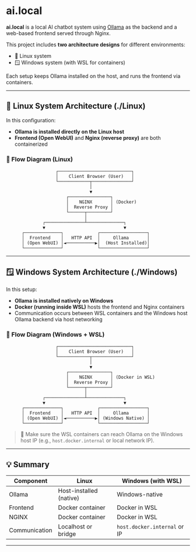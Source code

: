 # ai.local

**ai.local** is a local AI chatbot system using [Ollama](https://ollama.com/) as the backend and a web-based frontend served through Nginx.

This project includes **two architecture designs** for different environments:

- 🐧 Linux system
- 🪟 Windows system (with WSL for containers)

Each setup keeps Ollama installed on the host, and runs the frontend via containers.

---

## 🐧 Linux System Architecture (./Linux)

In this configuration:

- **Ollama is installed directly on the Linux host**
- **Frontend (Open WebUI)** and **Nginx (reverse proxy)** are both containerized

### 🔄 Flow Diagram (Linux)

```text
                   ┌────────────────────────────┐
                   │    Client Browser (User)   │
                   └────────────┬───────────────┘
                                │
                                ▼
                       ┌────────────────┐
                       │    NGINX       │ (Docker)
                       │  Reverse Proxy │
                       └──────┬─────────┘
                              │
              ┌───────────────┴──────────────┐
              ▼                              ▼
      ┌──────────────┐             ┌──────────────────┐
      │  Frontend    │   HTTP API  │     Ollama       │
      │ (Open WebUI) │◄───────────▶│  (Host Installed)│
      └──────────────┘             └──────────────────┘
````

---

## 🪟 Windows System Architecture (./Windows)

In this setup:

* **Ollama is installed natively on Windows**
* **Docker (running inside WSL)** hosts the frontend and Nginx containers
* Communication occurs between WSL containers and the Windows host Ollama backend via host networking

### 🔄 Flow Diagram (Windows + WSL)

```text
                   ┌────────────────────────────┐
                   │    Client Browser (User)   │
                   └────────────┬───────────────┘
                                │
                                ▼
                       ┌────────────────┐
                       │    NGINX       │ (Docker in WSL)
                       │  Reverse Proxy │
                       └──────┬─────────┘
                              │
              ┌───────────────┴──────────────┐
              ▼                              ▼
      ┌──────────────┐             ┌──────────────────┐
      │  Frontend    │   HTTP API  │     Ollama       │
      │ (Open WebUI) │◄───────────▶│ (Windows Native) │
      └──────────────┘             └──────────────────┘
```

> 📌 Make sure the WSL containers can reach Ollama on the Windows host IP (e.g., `host.docker.internal` or local network IP).

---

## 💡 Summary

| Component     | Linux                   | Windows (with WSL)           |
| ------------- | ----------------------- | ---------------------------- |
| Ollama        | Host-installed (native) | Windows-native               |
| Frontend      | Docker container        | Docker in WSL                |
| NGINX         | Docker container        | Docker in WSL                |
| Communication | Localhost or bridge     | `host.docker.internal` or IP |

---